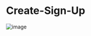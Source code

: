# Create-Sign-Up
![image](https://user-images.githubusercontent.com/76899541/221405306-b7716c8a-4c12-4229-a41a-8cade3a2c41b.png)
